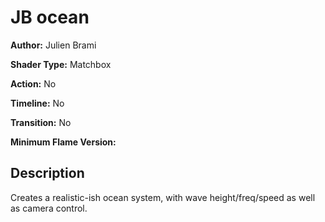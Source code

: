 # JB ocean

**Author:** Julien Brami

**Shader Type:** Matchbox

**Action:** No

**Timeline:** No

**Transition:** No

**Minimum Flame Version:** 


## Description
Creates a realistic-ish ocean system, with wave height/freq/speed as well as camera control.
